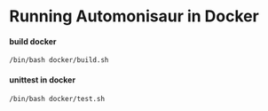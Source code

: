 # Running Automonisaur in Docker

#### build docker

```shell script
/bin/bash docker/build.sh
```

#### unittest in docker

```shell script
/bin/bash docker/test.sh
```